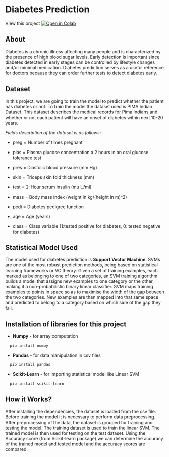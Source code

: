 
# Diabetes Prediction

View this project [![Open in Colab](https://colab.research.google.com/assets/colab-badge.svg)](https://colab.research.google.com/drive/1Lc47x2eHPQkzAZhDxdGmp0FMXJkE6uhB?usp=sharing)

## About
Diabetes is a chronic illness affecting many people and is characterized by the presence of high blood sugar levels. Early detection is important since diabetes detected in early stages can be controlled by lifestyle changes and/or minimal medication. Diabetes prediction serves as a useful reference for doctors because they can order further tests to detect diabetes early. 

## Dataset
In this project, we are going to train the model to predict whether the patient has diabetes or not. To train the model the dataset used is PIMA Indian Dataset. This dataset describes the medical records for Pima Indians
and whether or not each patient will have an onset of diabetes within next 10-20 years.

*Fields description of the dataset is as follows:*

- preg = Number of times pregnant

- plas = Plasma glucose concentration a 2 hours in an oral glucose tolerance test

- pres = Diastolic blood pressure (mm Hg)

- skin = Triceps skin fold thickness (mm)

- test = 2-Hour serum insulin (mu U/ml)

- mass = Body mass index (weight in kg/(height in m)^2)

- pedi = Diabetes pedigree function

- age = Age (years)

- class = Class variable (1:tested positive for diabetes, 0: tested negative for diabetes)

## Statistical Model Used 

The model used for diabetes prediction is **Support Vector Machine**.  SVMs are one of the most robust prediction methods, being based on statistical learning frameworks or VC theory. Given a set of training examples, each marked as belonging to one of two categories, an SVM training algorithm builds a model that assigns new examples to one category or the other, making it a non-probabilistic binary linear classifier. SVM maps training examples to points in space so as to maximise the width of the gap between the two categories. New examples are then mapped into that same space and predicted to belong to a category based on which side of the gap they fall.


## Installation of libraries for this project

- **Numpy** - for array computation

```bash
  pip install numpy

```
- **Pandas** - for data manipulation in csv files
```bash
  pip install pandas
```
- **Scikit-Learn** - for importing statistical model like Linear SVM
```bash
  pip install scikit-learn
```

## How it Works?
After installing the dependencies, the dataset is loaded from the csv file. Before training the model it is necessary to perform data preprocessing. After preprocessing of the data, the dataset is grouped for training and testing the model. The training dataset is used to train the linear SVM. The trained model is then used for testing on the test dataset. Using the Accuracy score (from Scikit-learn package) we can determine the accuracy of the trained model and tested model and the accuracy scores are compared.

